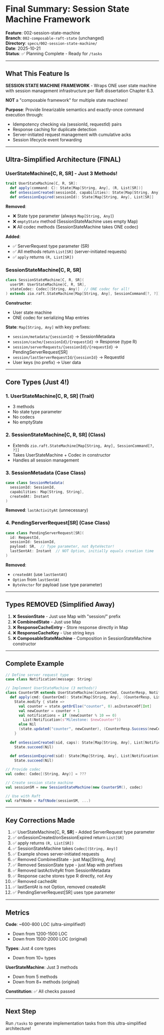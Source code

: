 # Final Summary: Session State Machine Framework

**Feature**: 002-session-state-machine  
**Branch**: `002-composable-raft-state` (unchanged)  
**Directory**: `specs/002-session-state-machine/`  
**Date**: 2025-10-21  
**Status**: ✅ Planning Complete - Ready for `/tasks`

---

## What This Feature Is

**SESSION STATE MACHINE FRAMEWORK** - Wraps ONE user state machine with session management infrastructure per Raft dissertation Chapter 6.3.

**NOT** a "composable framework" for multiple state machines!

**Purpose**: Provide linearizable semantics and exactly-once command execution through:
- Idempotency checking via (sessionId, requestId) pairs
- Response caching for duplicate detection  
- Server-initiated request management with cumulative acks
- Session lifecycle event forwarding

---

## Ultra-Simplified Architecture (FINAL)

### UserStateMachine[C, R, SR] - Just 3 Methods!

```scala
trait UserStateMachine[C, R, SR]:
  def apply(command: C): State[Map[String, Any], (R, List[SR])]
  def onSessionCreated(sessionId, capabilities): State[Map[String, Any], List[SR]]
  def onSessionExpired(sessionId): State[Map[String, Any], List[SR]]
```

**Removed**:
- ❌ State type parameter (always `Map[String, Any]`)
- ❌ `emptyState` method (SessionStateMachine uses empty Map)
- ❌ All codec methods (SessionStateMachine takes ONE codec)

**Added**:
- ✅ ServerRequest type parameter (SR)
- ✅ All methods return `List[SR]` (server-initiated requests)
- ✅ `apply` returns `(R, List[SR])`

### SessionStateMachine[C, R, SR]

```scala
class SessionStateMachine[C, R, SR](
  userSM: UserStateMachine[C, R, SR],
  stateCodec: Codec[(String, Any)]  // ONE codec for all!
) extends zio.raft.StateMachine[Map[String, Any], SessionCommand[?, ?]]
```

**Constructor**:
- User state machine
- ONE codec for serializing Map entries

**State**: `Map[String, Any]` with key prefixes:
- `session/metadata/{sessionId}` → SessionMetadata
- `session/cache/{sessionId}/{requestId}` → Response (type R)
- `session/serverRequests/{sessionId}/{requestId}` → PendingServerRequest[SR]
- `session/lastServerRequestId/{sessionId}` → RequestId
- User keys (no prefix) → User data

---

## Core Types (Just 4!)

### 1. UserStateMachine[C, R, SR] (Trait)
- 3 methods
- No state type parameter
- No codecs
- No emptyState

### 2. SessionStateMachine[C, R, SR] (Class)
- Extends `zio.raft.StateMachine[Map[String, Any], SessionCommand[?, ?]]`
- Takes UserStateMachine + Codec in constructor
- Handles all session management

### 3. SessionMetadata (Case Class)
```scala
case class SessionMetadata(
  sessionId: SessionId,
  capabilities: Map[String, String],
  createdAt: Instant
)
```
**Removed**: `lastActivityAt` (unnecessary)

### 4. PendingServerRequest[SR] (Case Class)
```scala
case class PendingServerRequest[SR](
  id: RequestId,
  sessionId: SessionId,
  payload: SR,  // Type parameter, not ByteVector!
  lastSentAt: Instant  // NOT Option, initially equals creation time
)
```
**Removed**: 
- `createdAt` (use `lastSentAt`)
- `Option` from `lastSentAt`
- `ByteVector` for payload (use type parameter)

---

## Types REMOVED (Simplified Away)

1. ❌ **SessionState** - Just use Map with "session/" prefix
2. ❌ **CombinedState** - Just use Map
3. ❌ **ResponseCacheEntry** - Store response directly in Map
4. ❌ **ResponseCacheKey** - Use string keys
5. ❌ **ComposableStateMachine** - Composition in SessionStateMachine constructor

---

## Complete Example

```scala
// Define server request type
case class Notification(message: String)

// Implement UserStateMachine (3 methods!)
class CounterSM extends UserStateMachine[CounterCmd, CounterResp, Notification]:
  def apply(cmd: CounterCmd): State[Map[String, Any], (CounterResp, List[Notification])] =
    State.modify { state =>
      val counter = state.getOrElse("counter", 0).asInstanceOf[Int]
      val newCounter = counter + 1
      val notifications = if (newCounter % 10 == 0)
        List(Notification(s"Milestone: $newCounter"))
      else Nil
      (state.updated("counter", newCounter), (CounterResp.Success(newCounter), notifications))
    }
  
  def onSessionCreated(sid, caps): State[Map[String, Any], List[Notification]] =
    State.succeed(Nil)
  
  def onSessionExpired(sid): State[Map[String, Any], List[Notification]] =
    State.succeed(Nil)

// Provide codec
val codec: Codec[(String, Any)] = ???

// Create session state machine
val sessionSM = new SessionStateMachine(new CounterSM(), codec)

// Use with Raft
val raftNode = RaftNode(sessionSM, ...)
```

---

## Key Corrections Made

1. ✅ UserStateMachine[C, R, **SR**] - Added ServerRequest type parameter
2. ✅ onSessionCreated/onSessionExpired return `List[SR]`
3. ✅ apply returns `(R, List[SR])`
4. ✅ SessionStateMachine takes `Codec[(String, Any)]`
5. ✅ Example shows server-initiated requests
6. ✅ Removed CombinedState - just Map[String, Any]
7. ✅ Removed SessionState type - just Map with prefixes
8. ✅ Removed lastActivityAt from SessionMetadata
9. ✅ Response cache stores type R directly, not Any
10. ✅ Removed cachedAt
11. ✅ lastSentAt is not Option, removed createdAt
12. ✅ PendingServerRequest[SR] uses type parameter

---

## Metrics

**Code**: ~600-800 LOC (ultra-simplified!)
- Down from 1200-1500 LOC
- Down from 1500-2000 LOC (original)

**Types**: Just 4 core types
- Down from 10+ types

**UserStateMachine**: Just 3 methods
- Down from 5 methods  
- Down from 8+ methods (original)

**Constitution**: ✅ All checks passed

---

## Next Step

Run `/tasks` to generate implementation tasks from this ultra-simplified architecture!


